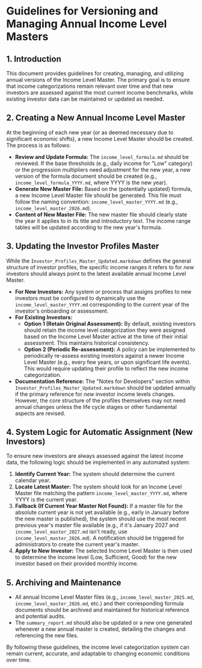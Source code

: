 # Guidelines for Versioning and Managing Annual Income Level Masters

## 1. Introduction

This document provides guidelines for creating, managing, and utilizing annual versions of the Income Level Master. The primary goal is to ensure that income categorizations remain relevant over time and that new investors are assessed against the most current income benchmarks, while existing investor data can be maintained or updated as needed.

## 2. Creating a New Annual Income Level Master

At the beginning of each new year (or as deemed necessary due to significant economic shifts), a new Income Level Master should be created. The process is as follows:

*   **Review and Update Formula:** The `income_level_formula.md` should be reviewed. If the base thresholds (e.g., daily income for "Low" category) or the progression multipliers need adjustment for the new year, a new version of the formula document should be created (e.g., `income_level_formula_YYYY.md`, where YYYY is the new year).
*   **Generate New Master File:** Based on the (potentially updated) formula, a new Income Level Master file should be generated. This file must follow the naming convention: `income_level_master_YYYY.md` (e.g., `income_level_master_2026.md`).
*   **Content of New Master File:** The new master file should clearly state the year it applies to in its title and introductory text. The income range tables will be updated according to the new year's formula.

## 3. Updating the Investor Profiles Master

While the `Investor_Profiles_Master_Updated.markdown` defines the general structure of investor profiles, the specific income ranges it refers to for *new* investors should always point to the latest available annual Income Level Master.

*   **For New Investors:** Any system or process that assigns profiles to new investors must be configured to dynamically use the `income_level_master_YYYY.md` corresponding to the current year of the investor's onboarding or assessment.
*   **For Existing Investors:**
    *   **Option 1 (Retain Original Assessment):** By default, existing investors should retain the income level categorization they were assigned based on the Income Level Master active at the time of their initial assessment. This maintains historical consistency.
    *   **Option 2 (Periodic Re-assessment):** A policy can be implemented to periodically re-assess existing investors against a newer Income Level Master (e.g., every few years, or upon significant life events). This would require updating their profile to reflect the new income categorization.
*   **Documentation Reference:** The "Notes for Developers" section within `Investor_Profiles_Master_Updated.markdown` should be updated annually if the primary reference for *new* investor income levels changes. However, the core structure of the profiles themselves may not need annual changes unless the life cycle stages or other fundamental aspects are revised.

## 4. System Logic for Automatic Assignment (New Investors)

To ensure new investors are always assessed against the latest income data, the following logic should be implemented in any automated system:

1.  **Identify Current Year:** The system should determine the current calendar year.
2.  **Locate Latest Master:** The system should look for an Income Level Master file matching the pattern `income_level_master_YYYY.md`, where YYYY is the current year.
3.  **Fallback (If Current Year Master Not Found):** If a master file for the absolute current year is not yet available (e.g., early in January before the new master is published), the system should use the most recent previous year's master file available (e.g., if it's January 2027 and `income_level_master_2027.md` isn't ready, use `income_level_master_2026.md`). A notification should be triggered for administrators to create the current year's master.
4.  **Apply to New Investor:** The selected Income Level Master is then used to determine the income level (Low, Sufficient, Good) for the new investor based on their provided monthly income.

## 5. Archiving and Maintenance

*   All annual Income Level Master files (e.g., `income_level_master_2025.md`, `income_level_master_2026.md`, etc.) and their corresponding formula documents should be archived and maintained for historical reference and potential audits.
*   The `summary_report.md` should also be updated or a new one generated whenever a new annual master is created, detailing the changes and referencing the new files.

By following these guidelines, the income level categorization system can remain current, accurate, and adaptable to changing economic conditions over time.
